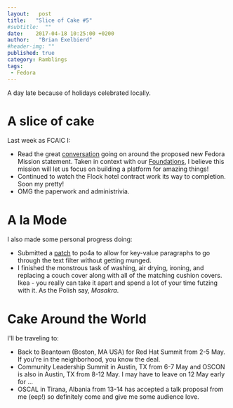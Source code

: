 ```yaml
---
layout:   post
title:   "Slice of Cake #5"
#subtitle:  ""
date:    2017-04-18 10:25:00 +0200
author:   "Brian Exelbierd"
#header-img: ""
published: true
category: Ramblings
tags:
 - Fedora
---
```


A day late because of holidays celebrated locally.

# A slice of cake

Last week as FCAIC I:

- Read the great [conversation](
https://lists.fedoraproject.org/archives/list/council-discuss@lists.fedoraproject.org/message/RJQWWPGDVBXPNHP6KGISKYY74CZH47UQ/) going on around the proposed new Fedora Mission statement.  Taken in context with our [Foundations](https://fedoraproject.org/wiki/Foundations), I believe this mission will let us focus on building a platform for amazing things!
- Continued to watch the Flock hotel contract work its way to completion.  Soon my pretty!
- OMG the paperwork and administrivia.

# A la Mode

I also made some personal progress doing:

- Submitted a [patch](https://github.com/mquinson/po4a/pull/25) to po4a to allow for key-value paragraphs to go through the text filter without getting munged.
- I finished the monstrous task of washing, air drying, ironing, and replacing a couch cover along with all of the matching cushion covers.  Ikea - you really can take it apart and spend a lot of your time futzing with it.  As the Polish say, *Masakra*.

# Cake Around the World

I'll be traveling to:

- Back to Beantown (Boston, MA USA) for Red Hat Summit from 2-5 May.  If you're in the neighborhood, you know the deal.
- Community Leadership Summit in Austin, TX from 6-7 May and OSCON is also in Austin, TX from 8-12 May. I may have to leave on 12 May early for ...
- OSCAL in Tirana, Albania from 13-14 has accepted a talk proposal from me (eep!) so definitely come and give me some audience love.
